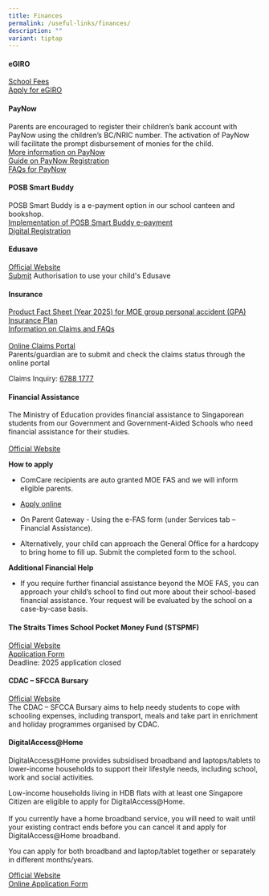 ```yaml
---
title: Finances
permalink: /useful-links/finances/
description: ""
variant: tiptap
---
```

<h4>eGIRO</h4>
<p><a href="https://www.moe.gov.sg/financial-matters/fees" rel="noopener nofollow" target="_blank">School Fees</a>
<br><a href="https://www.moe.gov.sg/financial-matters/fees/egiro" rel="noopener nofollow" target="_blank">Apply for eGIRO</a>
</p>
<h4>PayNow</h4>
<p>Parents are encouraged to register their children’s bank account with
PayNow using the children’s BC/NRIC number. The activation of PayNow will
facilitate the prompt disbursement of monies for the child.
<br><a href="https://www.abs.org.sg/PayNow" rel="noopener nofollow" target="_blank">More information on PayNow</a>
<br><a href="/files/PayNow/Guide on PayNow Registration.pdf" rel="noopener nofollow" target="_blank">Guide on PayNow Registration</a>
<br><a href="/files/PayNow/FAQs for PayNow.pdf" rel="noopener nofollow" target="_blank">FAQs for PayNow</a>
</p>
<h4>POSB Smart Buddy</h4>
<p>POSB Smart Buddy is a e-payment option in our school canteen and bookshop.
<br><a href="/files/Smartbuddy/Implementation_of_POSB_Smart_Buddy_e_payment_for_School_Canteen_and_Bookshop.pdf" rel="noopener nofollow" target="_blank">Implementation of POSB Smart Buddy e-payment</a>
<br><a href="/files/Smartbuddy/Digital_Registration_Letter.pdf" rel="noopener nofollow" target="_blank">Digital Registration</a>
</p>
<h4>Edusave</h4>
<p><a href="https://www.moe.gov.sg/financial-matters/edusave-account" rel="noopener nofollow" target="_blank">Official Website</a>
<br><a href="https://go.gov.sg/edusaveformsgso" rel="noopener noreferrer nofollow" target="_blank">Submit</a> Authorisation
to use your child's Edusave</p>
<h4>Insurance</h4>
<p><a href="/files/Insurance/Product_Fact_Sheet__Year_2025__for_MOE_group_personal_accident__GPA__Insurance_Plan.pdf" rel="noopener nofollow" target="_blank">Product Fact Sheet (Year 2025) for MOE group personal accident (GPA) Insurance Plan</a>
<br><a href="https://www.income.com.sg/group-insurance-for-schools-and-centres-and-moe/group-personal-accident-for-students" rel="noopener nofollow" target="_blank">Information on Claims and FAQs</a>
<br>
<br><a href="https://studentgpa.incomegroupins.com.sg/#/" rel="noopener nofollow" target="_blank">Online Claims Portal</a>
<br>Parents/guardian are to submit and check the claims status through the
online portal</p>
<p>Claims Inquiry: <a href="tel:67881777" rel="noopener nofollow" target="_blank"><u>6788 1777</u></a>
</p>
<h4>Financial Assistance</h4>
<p>The Ministry of Education provides financial assistance to Singaporean
students from our Government and Government-Aided Schools who need financial
assistance for their studies.
<br>
<br><a href="https://www.moe.gov.sg/financial-matters/financial-assistance" rel="noopener noreferrer nofollow" target="_blank">Official Website</a>
</p>
<p><strong>How to apply</strong>
</p>
<ul data-tight="true" class="tight">
<li>
<p>ComCare recipients are auto granted MOE FAS and we will inform eligible
parents.</p>
</li>
<li>
<p><a href="https://go.gov.sg/moe-efasggas" rel="noopener noreferrer nofollow" target="_blank">Apply online</a>
</p>
</li>
<li>
<p>On Parent Gateway - Using the e-FAS form (under Services tab – Financial
Assistance).</p>
</li>
<li>
<p>Alternatively, your child can approach the General Office for a hardcopy
to bring home to fill up. Submit the completed form to the school.</p>
</li>
</ul>
<p><strong>Additional Financial Help</strong>
</p>
<ul data-tight="true" class="tight">
<li>
<p>If you require further financial assistance beyond the MOE FAS, you can
approach your child’s school to find out more about their school-based
financial assistance. Your request will be evaluated by the school on a
case-by-case basis.</p>
</li>
</ul>
<h4>The Straits Times School Pocket Money Fund (STSPMF)</h4>
<p><a href="https://www.spmf.org.sg/" rel="noopener noreferrer nofollow" target="_blank">Official Website</a>
<br><a href="/files/FAS/STSPMF.pdf" rel="noopener nofollow" target="_blank">Application Form</a>
<br>Deadline: 2025 application closed</p>
<h4>CDAC – SFCCA Bursary</h4>
<p><a href="https://www.cdac.org.sg/developing-students/assistance-support/cdac-sfcca-bursary/" rel="noopener noreferrer nofollow" target="_blank">Official Website</a> 
<br>The CDAC – SFCCA Bursary aims to help needy students to cope with schooling
expenses, including transport, meals and take part in enrichment and holiday
programmes organised by CDAC.</p>
<h4>DigitalAccess@Home</h4>
<p>DigitalAccess@Home provides subsidised broadband and laptops/tablets to
lower-income households to support their lifestyle needs, including school,
work and social activities.</p>
<p>Low-income households living in HDB flats with at least one Singapore
Citizen are eligible to apply for DigitalAccess@Home.
<br>
<br>If you currently have a home broadband service, you will need to wait
until your existing contract ends before you can cancel it and apply for
DigitalAccess@Home broadband.</p>
<p>You can apply for both broadband and laptop/tablet together or separately
in different months/years.</p>
<p><a href="https://www.imda.gov.sg/how-we-can-help/digital-access-at-home" rel="noopener noreferrer nofollow" target="_blank">Official Website</a> 
<br><a href="https://eservice.imda.gov.sg/das/singpasslogin?strParam=login%C2%ACprotected=true" rel="noopener noreferrer nofollow" target="_blank">Online Application Form</a>
</p>